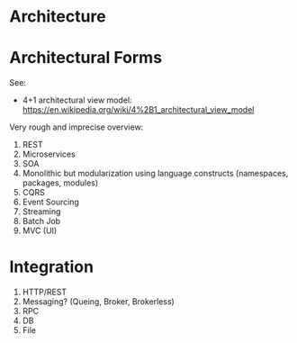 Architecture
============

# Architectural Forms

See:

 * 4+1 architectural view model: https://en.wikipedia.org/wiki/4%2B1_architectural_view_model

Very rough and imprecise overview: 

 1. REST
 2. Microservices
 3. SOA
 4. Monolithic but modularization using language constructs (namespaces, packages, modules)
 5. CQRS
 6. Event Sourcing
 7. Streaming
 8. Batch Job
 9. MVC (UI)

# Integration

 1. HTTP/REST
 2. Messaging? (Queing, Broker, Brokerless)
 3. RPC
 4. DB
 5. File